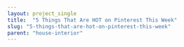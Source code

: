 ```yaml
---
layout: project_single
title:  "5 Things That Are HOT on Pinterest This Week"
slug: "5-things-that-are-hot-on-pinterest-this-week"
parent: "house-interior"
---
```

 